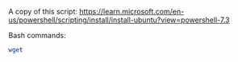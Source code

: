 A copy of this script: https://learn.microsoft.com/en-us/powershell/scripting/install/install-ubuntu?view=powershell-7.3

Bash commands:

```bash
wget
```
